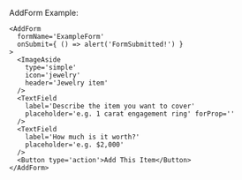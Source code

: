 AddForm Example:

    <AddForm
      formName='ExampleForm'
      onSubmit={ () => alert('FormSubmitted!') }
    >
      <ImageAside
        type='simple'
        icon='jewelry'
        header='Jewelry item'
      />
      <TextField
        label='Describe the item you want to cover'
        placeholder='e.g. 1 carat engagement ring' forProp=''
      />
      <TextField
        label='How much is it worth?'
        placeholder='e.g. $2,000'
      />
      <Button type='action'>Add This Item</Button>
    </AddForm>

